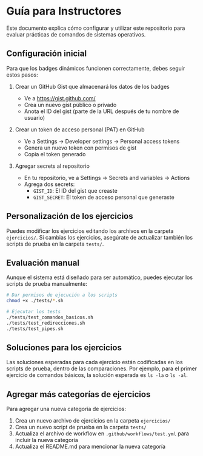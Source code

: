 # Guía para Instructores

Este documento explica cómo configurar y utilizar este repositorio para evaluar prácticas de comandos de sistemas operativos.

## Configuración inicial

Para que los badges dinámicos funcionen correctamente, debes seguir estos pasos:

1. Crear un GitHub Gist que almacenará los datos de los badges
   - Ve a https://gist.github.com/
   - Crea un nuevo gist público o privado
   - Anota el ID del gist (parte de la URL después de tu nombre de usuario)

2. Crear un token de acceso personal (PAT) en GitHub
   - Ve a Settings -> Developer settings -> Personal access tokens
   - Genera un nuevo token con permisos de gist
   - Copia el token generado

3. Agregar secrets al repositorio
   - En tu repositorio, ve a Settings -> Secrets and variables -> Actions
   - Agrega dos secrets:
     - `GIST_ID`: El ID del gist que creaste
     - `GIST_SECRET`: El token de acceso personal que generaste

## Personalización de los ejercicios

Puedes modificar los ejercicios editando los archivos en la carpeta `ejercicios/`. Si cambias los ejercicios, asegúrate de actualizar también los scripts de prueba en la carpeta `tests/`.

## Evaluación manual

Aunque el sistema está diseñado para ser automático, puedes ejecutar los scripts de prueba manualmente:

```bash
# Dar permisos de ejecución a los scripts
chmod +x ./tests/*.sh

# Ejecutar los tests
./tests/test_comandos_basicos.sh
./tests/test_redirecciones.sh
./tests/test_pipes.sh
```

## Soluciones para los ejercicios

Las soluciones esperadas para cada ejercicio están codificadas en los scripts de prueba, dentro de las comparaciones. Por ejemplo, para el primer ejercicio de comandos básicos, la solución esperada es `ls -la` o `ls -al`.

## Agregar más categorías de ejercicios

Para agregar una nueva categoría de ejercicios:

1. Crea un nuevo archivo de ejercicios en la carpeta `ejercicios/`
2. Crea un nuevo script de prueba en la carpeta `tests/`
3. Actualiza el archivo de workflow en `.github/workflows/test.yml` para incluir la nueva categoría
4. Actualiza el README.md para mencionar la nueva categoría

